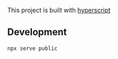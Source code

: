 This project is built with [hyperscript]

[hyperscript]: https://hyperscript.org

## Development
```sh
npx serve public
```


